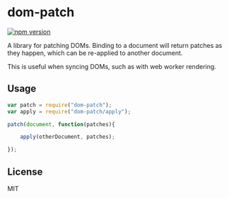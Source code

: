 # dom-patch

[![npm version](https://badge.fury.io/js/dom-patch.svg)](http://badge.fury.io/js/dom-patch)

A library for patching DOMs. Binding to a document will return patches as they happen, which can be re-applied to another document.

This is useful when syncing DOMs, such as with web worker rendering.

## Usage

```js
var patch = require("dom-patch");
var apply = require("dom-patch/apply");

patch(document, function(patches){

	apply(otherDocument, patches);

});
```

## License

MIT
